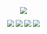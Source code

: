 <p align="center">
  <img src="/https://zoe-bot-docs.vercel.app/zoe.png">
</p>

<p align="center">
<img src="https://img.shields.io/github/license/prazdevs/zoe-bot-4">
<img src="https://img.shields.io/github/workflow/status/prazdevs/zoe-bot-4/Deploy?logo=github">
<a href="https://codeclimate.com/github/prazdevs/zoe-bot-4/maintainability"><img src="https://img.shields.io/codeclimate/maintainability/prazdevs/zoe-bot-4?logo=code-climate" /></a>
<img src="https://img.shields.io/librariesio/github/prazdevs/zoe-bot-4?logo=NPM">
</p>


